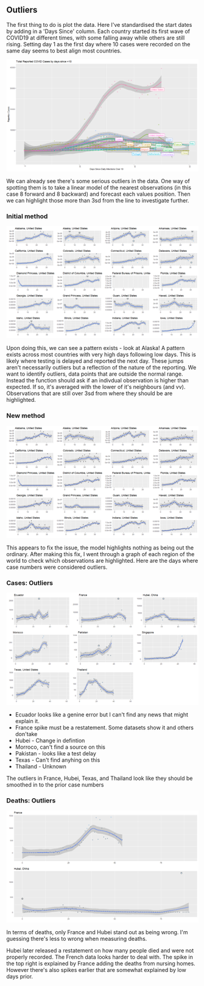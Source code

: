  ## Outliers

 
 The first thing to do is plot the data.  Here I've standardised the start dates by adding in a 'Days Since' column. Each country started its first wave of COVID19 at different times, with some falling away while others are still rising. 
 Setting day 1 as the first day where 10 cases were recorded on the same day seems to best align most countries. 
 
 ![Graph](https://raw.githubusercontent.com/michaelhawley/Demo/master/R/outliers/graphs/Initial_Graph.png)
 
We can already see there's some serious outliers in the data. One way of spotting them is to take a linear model of the nearest observations (in this case 8 forward and 8 backward) and forecast each values position. Then we can highlight those more than 3sd from the line to investigate further.
 
 ### Initial method
 ![outliers](https://raw.githubusercontent.com/michaelhawley/Demo/master/R/outliers/graphs/Outliers_1_InitialView.png)

Upon doing this, we can see a pattern exists - look at Alaska! A pattern exists across most countries with very high days following low days. This is likely where testing is delayed and reported the next day. These jumps aren't necessarily outliers but a reflection of the nature of the reporting. We want to identify outliers, data points that are outside the normal range.  Instead the function should ask if an indivdual observation is higher than expected. If so, it's averaged with the lower of it's neighbours (and vv). Observations that are still over 3sd from where they should be are highlighted. 

### New method
 ![Graph](https://raw.githubusercontent.com/michaelhawley/Demo/master/R/outliers/graphs/Outliers_2_DifferentMethod.png)

This appears to fix the issue, the model highlights nothing as being out the ordinary. 
After making this fix, I went through a graph of each region of the world to check which observations are highlighted. Here are the days where case numbers were considered outliers. 

 ### Cases: Outliers
 
 ![Graph](https://raw.githubusercontent.com/michaelhawley/Demo/master/R/outliers/graphs/Outliers_Cases_Found.png)
 
 - Ecuador looks like a genine error but I can't find any news that might explain it. 
 - France spike must be a restatement.  Some datasets show it and others don'take
 - Hubei - Change in defintion 
 - Morroco, can't find a source on this
 - Pakistan - looks like a test delay
 - Texas - Can't find anyhing on this
 - Thailand - Unknown
 
 The outliers in France, Hubei, Texas, and Thailand look like they should be smoothed in to the prior case numbers
 
 ### Deaths: Outliers

  ![Graph](https://raw.githubusercontent.com/michaelhawley/Demo/master/R/outliers/graphs/Outliers_Deaths_Found.png)
 
 In terms of deaths, only France and Hubei stand out as being wrong. I'm guessing there's less to wrong when measuring deaths.
 
 Hubei later released a restatement on how many people died and were not properly recorded. 
 The French data looks harder to deal with.  The spike in the top right is explained by France adding the deaths from nursing homes. However there's also spikes earlier that are somewhat explained by low days prior. 